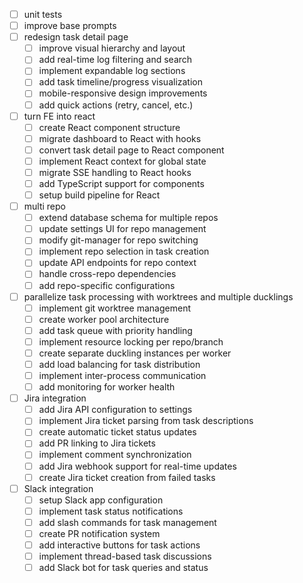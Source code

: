 - [ ] unit tests
- [ ] improve base prompts
- [ ] redesign task detail page
  - [ ] improve visual hierarchy and layout
  - [ ] add real-time log filtering and search
  - [ ] implement expandable log sections
  - [ ] add task timeline/progress visualization
  - [ ] mobile-responsive design improvements
  - [ ] add quick actions (retry, cancel, etc.)

- [ ] turn FE into react
  - [ ] create React component structure
  - [ ] migrate dashboard to React with hooks
  - [ ] convert task detail page to React component
  - [ ] implement React context for global state
  - [ ] migrate SSE handling to React hooks
  - [ ] add TypeScript support for components
  - [ ] setup build pipeline for React

- [ ] multi repo
  - [ ] extend database schema for multiple repos
  - [ ] update settings UI for repo management
  - [ ] modify git-manager for repo switching
  - [ ] implement repo selection in task creation
  - [ ] update API endpoints for repo context
  - [ ] handle cross-repo dependencies
  - [ ] add repo-specific configurations

- [ ] parallelize task processing with worktrees and multiple ducklings
  - [ ] implement git worktree management
  - [ ] create worker pool architecture
  - [ ] add task queue with priority handling
  - [ ] implement resource locking per repo/branch
  - [ ] create separate duckling instances per worker
  - [ ] add load balancing for task distribution
  - [ ] implement inter-process communication
  - [ ] add monitoring for worker health

- [ ] Jira integration
  - [ ] add Jira API configuration to settings
  - [ ] implement Jira ticket parsing from task descriptions
  - [ ] create automatic ticket status updates
  - [ ] add PR linking to Jira tickets
  - [ ] implement comment synchronization
  - [ ] add Jira webhook support for real-time updates
  - [ ] create Jira ticket creation from failed tasks

- [ ] Slack integration
  - [ ] setup Slack app configuration
  - [ ] implement task status notifications
  - [ ] add slash commands for task management
  - [ ] create PR notification system
  - [ ] add interactive buttons for task actions
  - [ ] implement thread-based task discussions
  - [ ] add Slack bot for task queries and status